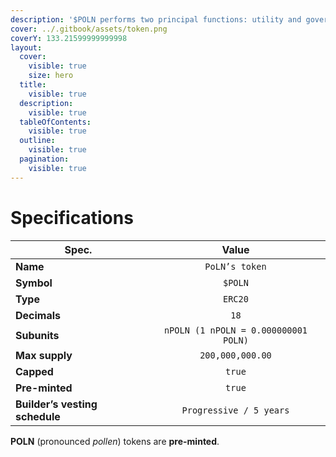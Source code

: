 ```yaml
---
description: '$POLN performs two principal functions: utility and governance'
cover: ../.gitbook/assets/token.png
coverY: 133.21599999999998
layout:
  cover:
    visible: true
    size: hero
  title:
    visible: true
  description:
    visible: true
  tableOfContents:
    visible: true
  outline:
    visible: true
  pagination:
    visible: true
---
```


# Specifications

| Spec.                          |                 Value                |
| ------------------------------ | :----------------------------------: |
| **Name**                       |            `PoLN’s token`            |
| **Symbol**                     |                `$POLN`               |
| **Type**                       |                `ERC20`               |
| **Decimals**                   |                 `18`                 |
| **Subunits**                   | `nPOLN (1 nPOLN = 0.000000001 POLN)` |
| **Max supply**                 |           `200,000,000.00`           |
| **Capped**                     |                `true`                |
| **Pre-minted**                 |                `true`                |
| **Builder’s vesting schedule** |        `Progressive / 5 years`       |

**POLN** (pronounced _pollen_) tokens are **pre-minted**.
